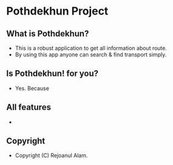 Pothdekhun Project
====================

What is Pothdekhun?
---------------------
* This is a robust application to get all information about route.
* By using this app anyone can search & find transport simply.

Is Pothdekhun! for you?
---------------------
* Yes. Because 


All features
--------------------
* 

Copyright
---------------------
* Copyright (C) Rejoanul Alam.
